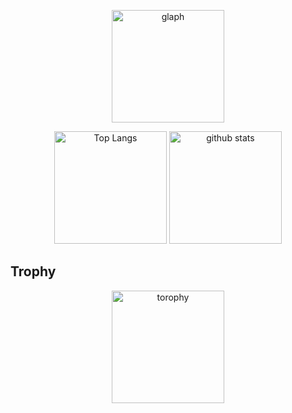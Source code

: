<p align="center"> 
  <img alt="glaph" height="180px" src="http://github-profile-summary-cards.vercel.app/api/cards/profile-details?username=ooguroiori&theme=tokyonight" />
</p>

<p align="center"> 
  <img alt="Top Langs" height="180px" src="https://github-readme-stats.vercel.app/api/top-langs/?username=ooguroiori&layout=compact&show_icons=true&theme=tokyonight" />
  <img alt="github stats" height="180px" src="https://github-readme-stats.vercel.app/api?username=ooguroiori&theme=tokyonight&show_icons=ture" />
</p>


## Trophy
<p align="center">
  <img alt="torophy" height="180px" src="https://github-profile-trophy.vercel.app/?username=ooguroiori&theme=onedark" />
</p>
